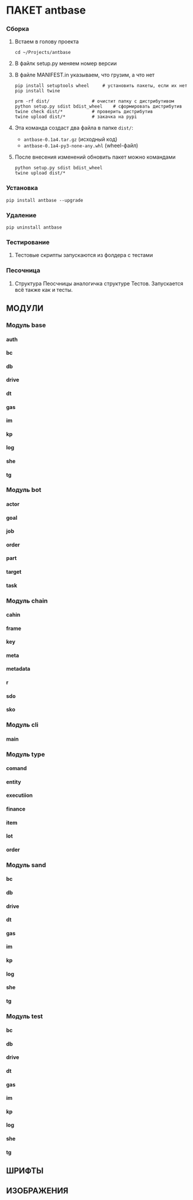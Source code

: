 # ПАКЕТ antbase

### Сборка

1. Встаем в голову проекта

   ```
   cd ~/Projects/antbase
   ```
2. В файлк setup.py меняем номер версии
3. В файле MANIFEST.in указываем, что грузим, а что нет

   ```
   pip install setuptools wheel		# установить пакеты, если их нет
   pip install twine

   prm -rf dist/				# очистит папку с дистрибутивом
   python setup.py sdist bdist_wheel	# сформировать дистрибутив
   twine check dist/*			# проверить дистрибутив
   twine upload dist/*			# закачка на pypi

   ```
4. Эта команда создаст два файла в папке `dist/`:

   * `antbase-0.1a4.tar.gz` (исходный код)
   * `antbase-0.1a4-py3-none-any.whl` (wheel-файл)
5. После внесения изменений обновить пакет можно командами

   ```
   python setup.py sdist bdist_wheel
   twine upload dist/*
   ```

### Установка

```
pip install antbase --upgrade

```

### Удаление

```
pip uninstall antbase
```

### Тестирование

1. Тестовые скрипты запускаются из фолдера с тестами

### Песочница

1. Структура Пеосчницы аналогичка структуре Тестов. Запускается всё также как и тесты.

## МОДУЛИ

### Модуль base

#### auth

#### bc

#### db

#### drive

#### dt

#### gas

#### im

#### kp

#### log

#### she

#### tg

### Модуль bot

#### actor

#### goal

#### job

#### order

#### part

#### target

#### task

### Модуль сhain

#### cahin

#### frame

#### key

#### meta

#### metadata

#### r

#### sdo

#### sko

### Модуль cli

#### main

### Модуль type

#### comand

#### entity

#### executiion

#### finance

#### item

#### lot

#### order

### Модуль sand

#### bc

#### db

#### drive

#### dt

#### gas

#### im

#### kp

#### log

#### she

#### tg

### Модуль test

#### bc

#### db

#### drive

#### dt

#### gas

#### im

#### kp

#### log

#### she

#### tg

## ШРИФТЫ

## ИЗОБРАЖЕНИЯ
